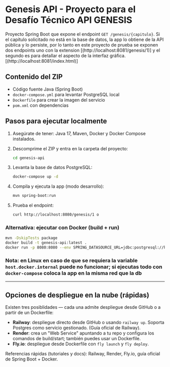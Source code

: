# Genesis API - Proyecto para el Desafío Técnico API GENESIS

Proyecto Spring Boot que expone el endpoint `GET /genesis/{capitulo}`. Si el capítulo solicitado no está en la base de datos, la app lo obtiene de la API pública y lo persiste, por lo tanto en este proyecto de prueba se exponen dos endpoints uno con la extension [(http://localhost:8081/genesis/1)] y el segundo es para detallar el aspecto de la interfaz gráfica. [(http://localhost:8081/index.html)]

## Contenido del ZIP

- Código fuente Java (Spring Boot)
- `docker-compose.yml` para levantar PostgreSQL local
- `Dockerfile` para crear la imagen del servicio
- `pom.xml` con dependencias

## Pasos para ejecutar localmente

1. Asegúrate de tener: Java 17, Maven, Docker y Docker Compose instalados.

2. Descomprime el ZIP y entra en la carpeta del proyecto:

   ```bash
   cd genesis-api
   ```

3. Levanta la base de datos PostgreSQL:

   ```bash
   docker-compose up -d
   ```

4. Compila y ejecuta la app (modo desarrollo):

   ```bash
   mvn spring-boot:run
   ```

5. Prueba el endpoint:

   ```bash
   curl http://localhost:8080/genesis/1 o 
   ```

### Alternativa: ejecutar con Docker (build + run)

```bash
mvn -DskipTests package
docker build -t genesis-api:latest .
docker run -p 8080:8080 --env SPRING_DATASOURCE_URL=jdbc:postgresql://host.docker.internal:5432/genesisdb --env SPRING_DATASOURCE_USERNAME=postgres --env SPRING_DATASOURCE_PASSWORD=postgres genesis-api:latest
```

### Nota: en Linux en caso de que se requiera la variable `host.docker.internal` puede no funcionar; si ejecutas todo con `docker-compose` coloca la app en la misma red que la db

---

## Opciones de despliegue en la nube (rápidas)

Existen tres posiblidades — cada una admite despliegue desde GitHub o a partir de un Dockerfile:

- **Railway**: despliegue directo desde GitHub o usando `railway up`. Soporta Postgres como servicio gestionado. (Guía oficial de Railway).
- **Render**: crea un "Web Service" apuntando a tu repo y configura los comandos de build/start; también puedes usar un Dockerfile.
- **Fly.io**: despliegue desde Dockerfile con `fly launch` y `fly deploy`.

Referencias rápidas (tutoriales y docs): Railway, Render, Fly.io, guía oficial de Spring Boot + Docker.
